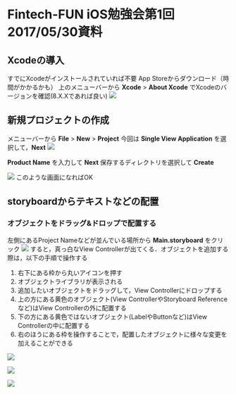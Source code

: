 # Fintech-FUN iOS勉強会第1回 2017/05/30資料

## Xcodeの導入
すでにXcodeがインストールされていれば不要
App Storeからダウンロード（時間がかかるかも）
上のメニューバーから
**Xcode** > **About Xcode**
でXcodeのバージョンを確認(8.X.Xであれば良い)
![](../img/ios_1_1.png)

## 新規プロジェクトの作成
メニューバーから
**File** > **New** > **Project**
今回は **Single View Application** を選択して，**Next**
![](../img/ios_1_2.png)

**Product Name** を入力して **Next**
保存するディレクトリを選択して **Create**

![](../img/ios_1_3.png)
このような画面になればOK

## storyboardからテキストなどの配置
### オブジェクトをドラッグ&ドロップで配置する
左側にあるProject Nameなどが並んでいる場所から **Main.storyboard** をクリック
![](../img/ios_1_4.png)
すると，真っ白なView Controllerが出てくる．オブジェクトを追加する際は，以下の手順で操作する
1. 右下にある枠から丸いアイコンを押す
1. オブジェクトライブラリが表示される
1. 追加したいオブジェクトをドラッグして，View Controllerにドロップする
 1. 上の方にある黄色のオブジェクト(View ControllerやStoryboard Referenceなど)はView Controllerの外に配置する
 1. 下の方にある黄色ではないオブジェクト(LabelやButtonなど)はView Controllerの中に配置する
1. 右のほうにある枠を操作することで，配置したオブジェクトに様々な変更を加えることができる

![](../img/ios_1_5.png)

![](../img/ios_1_6.png)

![](../img/ios_1_7.png)
